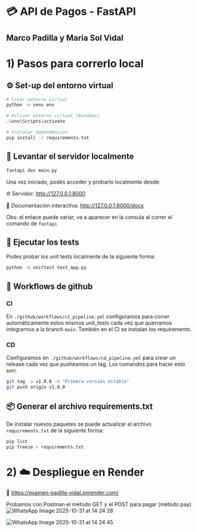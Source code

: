 # 💳 API de Pagos - FastAPI
Marco Padilla y Maria Sol Vidal
---
# 1) Pasos para correrlo local
## ⚙️ Set-up del entorno virtual

```bash
# Crear entorno virtual
python -m venv env

# Activar entorno virtual (Windows)
.\env\Scripts\activate

# Instalar dependencias
pip install -r requirements.txt
```

## 🚀 Levantar el servidor localmente
```bash
fastapi dev main.py
```

Una vez iniciado, podés acceder y probarlo localmente desde:

🌐 Servidor: http://127.0.0.1:8000

📘 Documentación interactiva: http://127.0.0.1:8000/docs

Obs: el enlace puede variar, va a aparecer en la consula al correr el comando de `fastapi`

## 🧪 Ejecutar los tests
Podes probar los unit tests localmente de la siguiente forma:
```bash
python -m unittest test_app.py
```
## 🐙 Workflows de github
### CI
En  `./github/workflows/ci_pipeline.yml` configuramos para correr automáticamente estos mismos unit_tests cada vez que querramos integrarnos a la branch `main`. También en el CI se instalan los requirements.
### CD
Configuramos en  `./github/workflows/cd_pipeline.yml` para crear un release cada vez que pusheamos un tag. Los comandos para hacer esto son:
```bash
git tag -a v1.0.0 -m "Primera versión estable"
git push origin v1.0.0
```
## 📦 Generar el archivo requirements.txt
De instalar nuevos paquetes se puede actualizar el archivo `requirements.txt` de la siguiente forma:
```bash
pip list
pip freeze > requirements.txt
```

# 2) ☁️ Despliegue en Render

🔗 https://examen-padilla-vidal.onrender.com/

Probamos con Postman el método GET y el POST para pagar (método pay)
![WhatsApp Image 2025-10-31 at 14 24 28](https://github.com/user-attachments/assets/0b253897-199a-419e-be24-ac55407e2941)

![WhatsApp Image 2025-10-31 at 14 24 45](https://github.com/user-attachments/assets/8b0dabd5-d388-4404-9263-48b54ab86b25)





